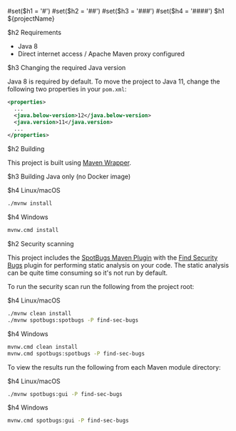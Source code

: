 #set($h1 = '#')
#set($h2 = '##')
#set($h3 = '###')
#set($h4 = '####')
$h1 ${projectName}

$h2 Requirements

* Java 8
* Direct internet access / Apache Maven proxy configured

$h3 Changing the required Java version

Java 8 is required by default. To move the project to Java 11, change the following two properties
in your `pom.xml`:

```xml
<properties>
  ...
  <java.below-version>12</java.below-version>
  <java.version>11</java.version>
  ...
</properties>
```

$h2 Building

This project is built using [Maven Wrapper](https://github.com/takari/maven-wrapper).

$h3 Building Java only (no Docker image)

$h4 Linux/macOS

```bash
./mvnw install
```

$h4 Windows

```bash
mvnw.cmd install
```

$h2 Security scanning

This project includes the [SpotBugs Maven Plugin](https://spotbugs.github.io/spotbugs-maven-plugin)
with the [Find Security Bugs](https://find-sec-bugs.github.io) plugin for performing static analysis
on your code. The static analysis can be quite time consuming so it's not run by default.

To run the security scan run the following from the project root:

$h4 Linux/macOS

```bash
./mvnw clean install
./mvnw spotbugs:spotbugs -P find-sec-bugs
```

$h4 Windows

```bash
mvnw.cmd clean install
mvnw.cmd spotbugs:spotbugs -P find-sec-bugs
```

To view the results run the following from each Maven module directory:

$h4 Linux/macOS

```bash
./mvnw spotbugs:gui -P find-sec-bugs
```

$h4 Windows

```bash
mvnw.cmd spotbugs:gui -P find-sec-bugs
```
